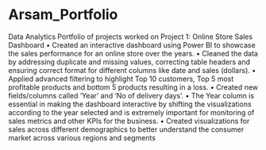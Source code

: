 # Arsam_Portfolio
Data Analytics Portfolio of projects worked on
Project 1: Online Store Sales Dashboard 
•	Created an interactive dashboard using Power BI to showcase the sales performance for an online store over the years.
•	Cleaned the data by addressing duplicate and missing values, correcting table headers and ensuring correct format for different columns like date and sales (dollars).
•	Applied advanced filtering to highlight Top 10 customers, Top 5 most profitable products and bottom 5 products resulting in a loss.
•	Created new fields/columns called ‘Year’ and ‘No of delivery days’.
•	The Year column is essential in making the dashboard interactive by shifting the visualizations according to the year selected and is extremely important for monitoring of sales metrics and other KPIs for the business. 
•	Created visualizations for sales across different demographics to better understand the consumer market across various regions and segments


